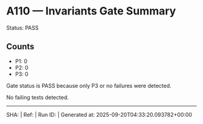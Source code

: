 # A110 — Invariants Gate Summary
Status: PASS

## Counts
- P1: 0
- P2: 0
- P3: 0

Gate status is PASS because only P3 or no failures were detected.

No failing tests detected.

---
SHA:  | Ref:  | Run ID:  | Generated at: 2025-09-20T04:33:20.093782+00:00
